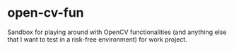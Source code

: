 # open-cv-fun

Sandbox for playing around with OpenCV functionalities (and anything else that I want to test in a risk-free environment) for work project.
